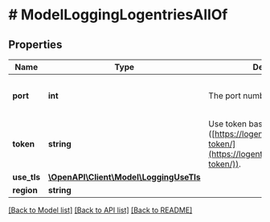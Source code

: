 # # ModelLoggingLogentriesAllOf

## Properties

Name | Type | Description | Notes
------------ | ------------- | ------------- | -------------
**port** | **int** | The port number. | [optional] [default to 20000]
**token** | **string** | Use token based authentication ([https://logentries.com/doc/input-token/](https://logentries.com/doc/input-token/)). | [optional]
**use_tls** | [**\OpenAPI\Client\Model\LoggingUseTls**](LoggingUseTls.md) |  | [optional]
**region** | **string** |  | [optional]

[[Back to Model list]](../../README.md#models) [[Back to API list]](../../README.md#endpoints) [[Back to README]](../../README.md)
